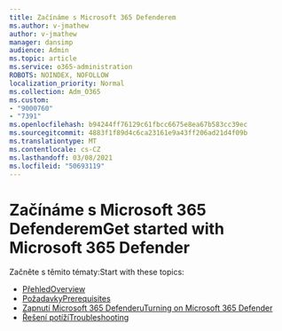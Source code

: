 ```yaml
---
title: Začínáme s Microsoft 365 Defenderem
ms.author: v-jmathew
author: v-jmathew
manager: dansimp
audience: Admin
ms.topic: article
ms.service: o365-administration
ROBOTS: NOINDEX, NOFOLLOW
localization_priority: Normal
ms.collection: Adm_O365
ms.custom:
- "9000760"
- "7391"
ms.openlocfilehash: b94244ff76129c61fbcc6675e8ea67b583cc39ec
ms.sourcegitcommit: 4883f1f89d4c6ca23161e9a43ff206ad21d4f09b
ms.translationtype: MT
ms.contentlocale: cs-CZ
ms.lasthandoff: 03/08/2021
ms.locfileid: "50693119"
---
```

# <a name="get-started-with-microsoft-365-defender"></a><span data-ttu-id="78b94-102">Začínáme s Microsoft 365 Defenderem</span><span class="sxs-lookup"><span data-stu-id="78b94-102">Get started with Microsoft 365 Defender</span></span>

<span data-ttu-id="78b94-103">Začněte s těmito tématy:</span><span class="sxs-lookup"><span data-stu-id="78b94-103">Start with these topics:</span></span>

- [<span data-ttu-id="78b94-104">Přehled</span><span class="sxs-lookup"><span data-stu-id="78b94-104">Overview</span></span>](https://docs.microsoft.com/microsoft-365/security/mtp/microsoft-threat-protection)
- [<span data-ttu-id="78b94-105">Požadavky</span><span class="sxs-lookup"><span data-stu-id="78b94-105">Prerequisites</span></span>](https://docs.microsoft.com/microsoft-365/security/mtp/prerequisites)
- [<span data-ttu-id="78b94-106">Zapnutí Microsoft 365 Defenderu</span><span class="sxs-lookup"><span data-stu-id="78b94-106">Turning on Microsoft 365 Defender</span></span>](https://docs.microsoft.com/microsoft-365/security/mtp/mtp-enable)
- [<span data-ttu-id="78b94-107">Řešení potíží</span><span class="sxs-lookup"><span data-stu-id="78b94-107">Troubleshooting</span></span>](https://docs.microsoft.com/microsoft-365/security/mtp/troubleshoot)
